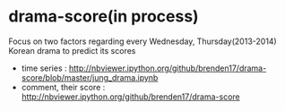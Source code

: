 # drama-score(in process)

Focus on two factors regarding every Wednesday, Thursday(2013-2014) Korean drama to predict its scores
 
 * time series : http://nbviewer.ipython.org/github/brenden17/drama-score/blob/master/jung_drama.ipynb
 * comment, their score : http://nbviewer.ipython.org/github/brenden17/drama-score


